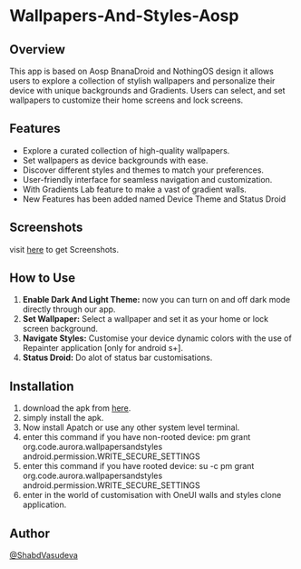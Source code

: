 # Wallpapers-And-Styles-Aosp
## Overview
This app is based on Aosp BnanaDroid and NothingOS design it allows users to explore a collection of stylish wallpapers and personalize their device with unique backgrounds and Gradients. Users can select, and set wallpapers to customize their home screens and lock screens.

## Features
- Explore a curated collection of high-quality wallpapers.
- Set wallpapers as device backgrounds with ease.
- Discover different styles and themes to match your preferences.
- User-friendly interface for seamless navigation and customization.
- With Gradients Lab feature to make a vast of gradient walls.
- New Features has been added named Device Theme and Status Droid

## Screenshots
visit [here](https://t.me/AndroidPortWorld) to get Screenshots.

## How to Use
1. **Enable Dark And Light Theme:** now you can turn on and off dark mode directly through our app.
2. **Set Wallpaper:** Select a wallpaper and set it as your home or lock screen background.
3. **Navigate Styles:** Customise your device dynamic colors with the use of Repainter application [only for android s+].
4. **Status Droid:** Do alot of status bar customisations.

## Installation
1. download the apk from [here](https://www.pling.com/p/2033463/).
2. simply install the apk.
3. Now install Apatch or use any other system level terminal.
4. enter this command if you have non-rooted device: pm grant org.code.aurora.wallpapersandstyles android.permission.WRITE_SECURE_SETTINGS
5. enter this command if you have rooted device: su -c pm grant org.code.aurora.wallpapersandstyles android.permission.WRITE_SECURE_SETTINGS
6. enter in the world of customisation with OneUI walls and styles clone application.

## Author
[@ShabdVasudeva](https://github.com/ShabdVasudeva)
